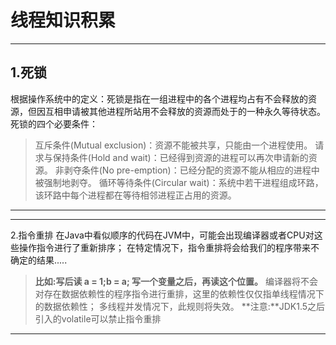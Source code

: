# 线程知识积累

------
## 1.死锁
根据操作系统中的定义：死锁是指在一组进程中的各个进程均占有不会释放的资源，但因互相申请被其他进程所站用不会释放的资源而处于的一种永久等待状态。
死锁的四个必要条件：
> 互斥条件(Mutual exclusion)：资源不能被共享，只能由一个进程使用。
> 请求与保持条件(Hold and wait)：已经得到资源的进程可以再次申请新的资源。
> 非剥夺条件(No pre-emption)：已经分配的资源不能从相应的进程中被强制地剥夺。
> 循环等待条件(Circular wait)：系统中若干进程组成环路，该环路中每个进程都在等待相邻进程正占用的资源。

------

------
2.指令重排
    在Java中看似顺序的代码在JVM中，可能会出现编译器或者CPU对这些操作指令进行了重新排序；
在特定情况下，指令重排将会给我们的程序带来不确定的结果.....
>    **比如:写后读  a = 1;b = a;  写一个变量之后，再读这个位置。**
    编译器将不会对存在数据依赖性的程序指令进行重排，这里的依赖性仅仅指单线程情况下的数据依赖性；
> 多线程并发情况下，此规则将失效。
**注意:**JDK1.5之后引入的volatile可以禁止指令重排

------